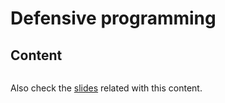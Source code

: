 # Defensive programming

## Content

```{tableofcontents}
```

Also check the
[slides](https://raw.githack.com/ARCTraining/SD_tips_tools/main/slides/CDT-training_3-1.html)
related with this content.
